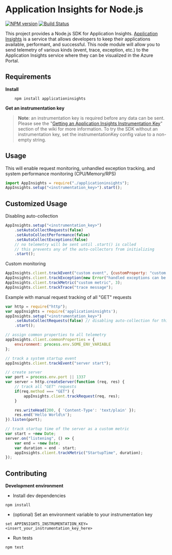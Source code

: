 # Application Insights for Node.js

[![NPM version](https://badge.fury.io/js/applicationinsights.svg)](http://badge.fury.io/js/applicationinsights)
[![Build Status](https://travis-ci.org/Microsoft/ApplicationInsights-node.js.svg?branch=master)](https://travis-ci.org/Microsoft/ApplicationInsights-node.js)

This project provides a Node.js SDK for Application Insights. [Application Insights](http://azure.microsoft.com/en-us/services/application-insights/) is a service that allows developers to keep their applications available, performant, and successful. This node module will allow you to send telemetry of various kinds (event, trace, exception, etc.) to the Application Insights service where they can be visualized in the Azure Portal. 




## Requirements ##
**Install**
```
    npm install applicationinsights
```
**Get an instrumentation key**
>**Note**: an instrumentation key is required before any data can be sent. Please see the "[Getting an Application Insights Instrumentation Key](https://github.com/Microsoft/AppInsights-Home/wiki#getting-an-application-insights-instrumentation-key)" section of the wiki for more information. To try the SDK without an instrumentation key, set the instrumentationKey config value to a non-empty string.




## Usage ##

This will enable request monitoring, unhandled exception tracking, and system performance monitoring (CPU/Memory/RPS)
```javascript
import AppInsights = require("./applicationinsights");
AppInsights.setup("<instrumentation_key>").start();
```

## Customized Usage ##
Disabling auto-collection
```javascript
AppInsights.setup("<instrumentation_key>")
    .setAutoCollectRequests(false)
    .setAutoCollectPerformance(false)
    .setAutoCollectExceptions(false)
    // no telemetry will be sent until .start() is called
    // this prevents any of the auto-collectors from initializing
    .start();
```

Custom monitoring
```javascript
AppInsights.client.trackEvent("custom event", {customProperty: "custom property value"});
AppInsights.client.trackException(new Error("handled exceptions can be logged with this method"));
AppInsights.client.trackMetric("custom metric", 3);
AppInsights.client.trackTrace("trace message");
```

Example with manual request tracking of all "GET" requests
```javascript
var http = require("http");
var appInsights = require('applicationinsights');
appInsights.setup("<instrumentation_key>")
    .setAutoCollectRequests(false) // disabling auto-collection for this example
    .start();

// assign common properties to all telemetry
appInsights.client.commonProperties = {
    environment: process.env.SOME_ENV_VARIABLE
};

// track a system startup event
appInsights.client.trackEvent("server start");

// create server
var port = process.env.port || 1337
var server = http.createServer(function (req, res) {
    // track all "GET" requests
    if(req.method === "GET") {
        appInsights.client.trackRequest(req, res);
    }

    res.writeHead(200, { 'Content-Type': 'text/plain' });
    res.end('Hello World\n');
}).listen(port);

// track startup time of the server as a custom metric
var start = +new Date;
server.on("listening", () => {
    var end = +new Date;
    var duration = end - start;
    appInsights.client.trackMetric("StartupTime", duration);
});
```



## Contributing ##
**Development environment**

* Install dev dependencies
```
npm install 
```
* (optional) Set an environment variable to your instrumentation key
```
set APPINSIGHTS_INSTRUMENTATION_KEY=<insert_your_instrumentation_key_here>
```
* Run tests
```
npm test
```
